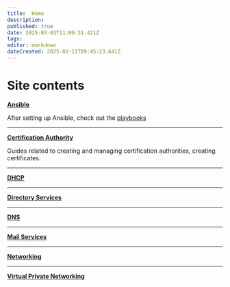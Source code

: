 ```yaml
---
title:  Home
description: 
published: true
date: 2025-03-03T11:09:31.421Z
tags: 
editor: markdown
dateCreated: 2025-02-11T09:45:23.641Z
---
```


# Site contents

[**Ansible**](/ansible/setup)

After setting up Ansible, check out the [playbooks](/ansible/playbooks)

---

[**Certification Authority**](/cert)

Guides related to creating and managing certification authorities, creating certificates.

---

[**DHCP**](/DHCP)

---

[**Directory Services**](/directory-services)

---

[**DNS**](/DNS)

---

[**Mail Services**](/mail)

---

[**Networking**](/networking)

---

[**Virtual Private Networking**](/vpn)
